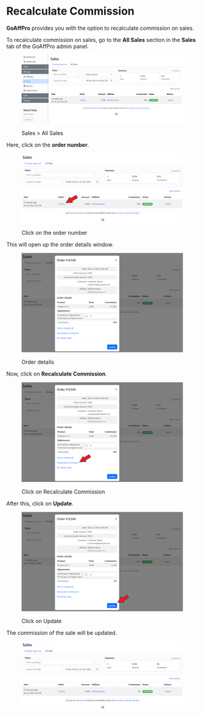 # Recalculate Commission

**GoAffPro** provides you with the option to recalculate commission on sales.

To recalculate commission on sales, go to the **All Sales** section in the **Sales** tab of the GoAffPro admin panel.

<figure><img src="../../../.gitbook/assets/image (84).png" alt=""><figcaption><p>Sales > All Sales</p></figcaption></figure>

Here, click on the **order number**.

<figure><img src="../../../.gitbook/assets/Screenshot 2023-12-25 204218.png" alt=""><figcaption><p>Click on the order number</p></figcaption></figure>

This will open up the order details window.

<figure><img src="../../../.gitbook/assets/image (268).png" alt=""><figcaption><p>Order details</p></figcaption></figure>

Now, click on **Recalculate Commission**.

<figure><img src="../../../.gitbook/assets/Screenshot 2023-12-25 204259.png" alt=""><figcaption><p>Click on Recalculate Commission</p></figcaption></figure>

After this, click on **Update**.

<figure><img src="../../../.gitbook/assets/Screenshot 2023-12-25 21063012.png" alt=""><figcaption><p>Click on Update</p></figcaption></figure>

The commission of the sale will be updated.&#x20;

<figure><img src="../../../.gitbook/assets/image (269).png" alt=""><figcaption></figcaption></figure>
